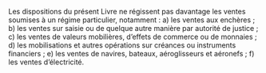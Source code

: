 Les dispositions du présent Livre ne régissent pas davantage les ventes soumises à
un régime particulier, notamment :
a) les ventes aux enchères ;
b) les ventes sur saisie ou de quelque autre manière par autorité de justice ;
c) les ventes de valeurs mobilières, d’effets de commerce ou de monnaies ;
d) les mobilisations et autres opérations sur créances ou instruments financiers ;
e) les ventes de navires, bateaux, aéroglisseurs et aéronefs ;
f) les ventes d’électricité.